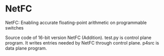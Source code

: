 # NetFC
NetFC: Enabling accurate floating-point arithmetic on programmable switches

Source code of 16-bit version NetFC (Addition). 
test.py is control plane program. It writes entries needed by NetFC through control plane.
p4src is data plane program.

